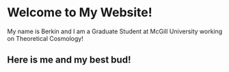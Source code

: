 # Welcome to My Website!

My name is Berkin and I am a Graduate Student at McGill University working on Theoretical Cosmology!

## Here is me and my best bud!
